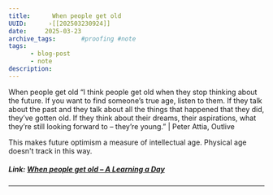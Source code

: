 ```yaml
---
title:      When people get old 
UUID:      ›[[202503230924]] 
date:     2025-03-23
archive_tags:       #proofing #note 
tags:       
      - blog-post
      - note
description: 
---
```



When people get old
“I think people get old when they stop thinking about the future. If
you want to find someoneʼs true age, listen to them. If they talk about
the past and they talk about all the things that happened that they
did, theyʼve gotten old. If they think about their dreams, their
aspirations, what theyʼre still looking forward to – theyʼre young.ˮ | Peter Attia, Outlive  

This makes future optimism a measure of intellectual age. Physical age doesn't track in this way.     


##### Link: [When people get old – A Learning a Day](https://alearningaday.blog/2025/03/22/when-people-get-old/)

----------------------------------
<!--
## Tags:

## Source: [When people get old – A Learning a Day](https://alearningaday.blog/2025/03/22/when-people-get-old/)

## See Also




-->

